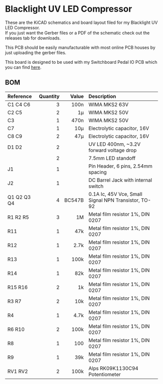 # Blacklight UV LED Compressor

These are the KiCAD schematics and board layout filed for my Blacklight UV LED Compressor.  
If you just want the Gerber files or a PDF of the schematic check out the releases tab for downloads.

This PCB should be easily manufacturable with most online PCB houses by just uploading the gerber files.

This board is designed to be used with my Switchboard Pedal IO PCB which you can find [here](https://github.com/NuclearLighthouseStudios/Switchboard).

## BOM

| Reference   | Quantity | Value  | Description                                          |
| :---------- | -------: | -----: | :--------------------------------------------------- |
| C1 C4 C6    | 3        | 100n   | WIMA MKS2 63V                                        |
| C2 C5       | 2        | 1µ     | WIMA MKS2 50V                                        |
| C3          | 1        | 470n   | WIMA MKS2 50V                                        |
| C7          | 1        | 10µ    | Electrolytic capacitor, 16V                          |
| C8 C9       | 2        | 47µ    | Electrolytic capacitor, 16V                          |
| D1 D2       | 2        |        | UV LED 400nm, ~3.2V forward voltage drop             |
|             | 2        |        | 7.5mm LED standoff                                   |
| J1          | 1        |        | Pin Header, 6 pins, 2.54mm spacing                   |
| J2          | 1        |        | DC Barrel Jack with internal switch                  |
| Q1 Q2 Q3 Q4 | 4        | BC547B | 0.1A Ic, 45V Vce, Small Signal NPN Transistor, TO-92 |
| R1 R2 R5    | 3        | 1M     | Metal film resistor 1%, DIN 0207                     |
| R11         | 1        | 47k    | Metal film resistor 1%, DIN 0207                     |
| R12         | 1        | 2.7k   | Metal film resistor 1%, DIN 0207                     |
| R13         | 1        | 100k   | Metal film resistor 1%, DIN 0207                     |
| R14         | 1        | 82k    | Metal film resistor 1%, DIN 0207                     |
| R15 R16     | 2        | 1k     | Metal film resistor 1%, DIN 0207                     |
| R3 R7       | 2        | 10k    | Metal film resistor 1%, DIN 0207                     |
| R4          | 1        | 4.7k   | Metal film resistor 1%, DIN 0207                     |
| R6 R10      | 2        | 100k   | Metal film resistor 1%, DIN 0207                     |
| R8          | 1        | 100    | Metal film resistor 1%, DIN 0207                     |
| R9          | 1        | 39k    | Metal film resistor 1%, DIN 0207                     |
| RV1 RV2     | 2        | 100k   | Alps RK09K1130C94 Potentiometer                      |
